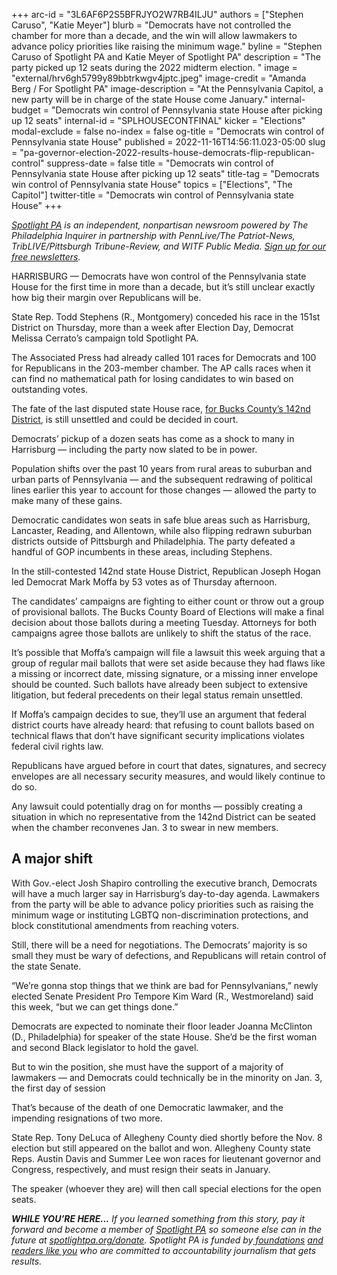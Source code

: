 +++
arc-id = "3L6AF6P2S5BFRJYO2W7RB4ILJU"
authors = ["Stephen Caruso", "Katie Meyer"]
blurb = "Democrats have not controlled the chamber for more than a decade, and the win will allow lawmakers to advance policy priorities like raising the minimum wage."
byline = "Stephen Caruso of Spotlight PA and Katie Meyer of Spotlight PA"
description = "The party picked up 12 seats during the 2022 midterm election. "
image = "external/hrv6gh5799y89bbtrkwgv4jptc.jpeg"
image-credit = "Amanda Berg / For Spotlight PA"
image-description = "At the Pennsylvania Capitol, a new party will be in charge of the state House come January."
internal-budget = "Democrats win control of Pennsylvania state House after picking up 12 seats"
internal-id = "SPLHOUSECONTFINAL"
kicker = "Elections"
modal-exclude = false
no-index = false
og-title = "Democrats win control of Pennsylvania state House"
published = 2022-11-16T14:56:11.023-05:00
slug = "pa-governor-election-2022-results-house-democrats-flip-republican-control"
suppress-date = false
title = "Democrats win control of Pennsylvania state House after picking up 12 seats"
title-tag = "Democrats win control of Pennsylvania state House"
topics = ["Elections", "The Capitol"]
twitter-title = "Democrats win control of Pennsylvania state House"
+++

<a href="https://www.spotlightpa.org/"><i>Spotlight PA</i></a><i> is an independent, nonpartisan newsroom powered by The Philadelphia Inquirer in partnership with PennLive/The Patriot-News, TribLIVE/Pittsburgh Tribune-Review, and WITF Public Media. </i><a href="https://www.spotlightpa.org/newsletters"><i>Sign up for our free newsletters</i></a><i>.</i>

HARRISBURG — Democrats have won control of the Pennsylvania state House for the first time in more than a decade, but it’s still unclear exactly how big their margin over Republicans will be.

State Rep. Todd Stephens (R., Montgomery) conceded his race in the 151st District on Thursday, more than a week after Election Day, Democrat Melissa Cerrato’s campaign told Spotlight PA.

The Associated Press had already called 101 races for Democrats and 100 for Republicans in the 203-member chamber. The AP calls races when it can find no mathematical path for losing candidates to win based on outstanding votes.

The fate of the last disputed state House race, <a href="https://www.spotlightpa.org/news/2022/11/pa-election-2022-results-state-house-democrat-flip-latest-legal-challenges/" target="_blank">for Bucks County’s 142nd District</a>, is still unsettled and could be decided in court.

<script src="https://www.spotlightpa.org/embed.js" async></script><div data-spl-embed-version="1" data-spl-src="https://www.spotlightpa.org/embeds/newsletter/"></div>


Democrats’ pickup of a dozen seats has come as a shock to many in Harrisburg — including the party now slated to be in power.

Population shifts over the past 10 years from rural areas to suburban and urban parts of Pennsylvania — and the subsequent redrawing of political lines earlier this year to account for those changes — allowed the party to make many of these gains.

Democratic candidates won seats in safe blue areas such as Harrisburg, Lancaster, Reading, and Allentown, while also flipping redrawn suburban districts outside of Pittsburgh and Philadelphia. The party defeated a handful of GOP incumbents in these areas, including Stephens.

In the still-contested 142nd state House District, Republican Joseph Hogan led Democrat Mark Moffa by 53 votes as of Thursday afternoon.

The candidates’ campaigns are fighting to either count or throw out a group of provisional ballots. The Bucks County Board of Elections will make a final decision about those ballots during a meeting Tuesday. Attorneys for both campaigns agree those ballots are unlikely to shift the status of the race.

It’s possible that Moffa’s campaign will file a lawsuit this week arguing that a group of regular mail ballots that were set aside because they had flaws like a missing or incorrect date, missing signature, or a missing inner envelope should be counted. Such ballots have already been subject to extensive litigation, but federal precedents on their legal status remain unsettled.

If Moffa’s campaign decides to sue, they’ll use an argument that federal district courts have already heard: that refusing to count ballots based on technical flaws that don’t have significant security implications violates federal civil rights law.

Republicans have argued before in court that dates, signatures, and secrecy envelopes are all necessary security measures, and would likely continue to do so.

Any lawsuit could potentially drag on for months — possibly creating a situation in which no representative from the 142nd District can be seated when the chamber reconvenes Jan. 3 to swear in new members.

## A major shift

With Gov.-elect Josh Shapiro controlling the executive branch, Democrats will have a much larger say in Harrisburg’s day-to-day agenda. Lawmakers from the party will be able to advance policy priorities such as raising the minimum wage or instituting LGBTQ non-discrimination protections, and block constitutional amendments from reaching voters.

Still, there will be a need for negotiations. The Democrats’ majority is so small they must be wary of defections, and Republicans will retain control of the state Senate.

“We’re gonna stop things that we think are bad for Pennsylvanians,” newly elected Senate President Pro Tempore Kim Ward (R., Westmoreland) said this week, “but we can get things done.”

<script src="https://www.spotlightpa.org/embed.js" async></script><div data-spl-embed-version="1" data-spl-src="https://www.spotlightpa.org/embeds/donate/?eyebrow_text=SUPPORT%20SPOTLIGHT%20PA&cta_text=YES%2C%20I%20WANT%20TO%20CONTRIBUTE&teaser_text=The%20future%20of%20Spotlight%20PA%20depends%20on%20your%20support.%20Make%20a%20tax-deductible%20gift%20now%20to%20ensure%20this%20vital%20journalism%20can%20continue%20in%202023.%20As%20a%20special%20bonus%2C%20%3Cb%3Eall%20gifts%20will%20be%20DOUBLED."></div>

Democrats are expected to nominate their floor leader Joanna McClinton (D., Philadelphia) for speaker of the state House. She’d be the first woman and second Black legislator to hold the gavel.

But to win the position, she must have the support of a majority of lawmakers — and Democrats could technically be in the minority on Jan. 3, the first day of session

That’s because of the death of one Democratic lawmaker, and the impending resignations of two more.

State Rep. Tony DeLuca of Allegheny County died shortly before the Nov. 8 election but still appeared on the ballot and won. Allegheny County state Reps. Austin Davis and Summer Lee won races for lieutenant governor and Congress, respectively, and must resign their seats in January.

The speaker (whoever they are) will then call special elections for the open seats.

<i><b>WHILE YOU’RE HERE...</b></i><i> If you learned something from this story, pay it forward and become a member of </i><a href="https://www.spotlightpa.org/"><i>Spotlight PA</i></a><i> so someone else can in the future at </i><a href="http://spotlightpa.org/donate"><i>spotlightpa.org/donate</i></a><i>. Spotlight PA is funded by</i><a href="https://www.spotlightpa.org/support"><i> foundations</i></a><i> </i><a href="https://www.spotlightpa.org/support"><i>and readers like you</i></a><i> who are committed to accountability journalism that gets results.</i>
